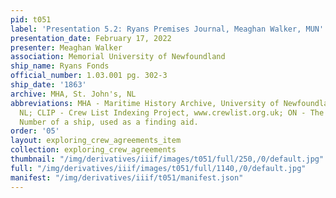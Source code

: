 ```yaml
---
pid: t051
label: 'Presentation 5.2: Ryans Premises Journal, Meaghan Walker, MUN'
presentation_date: February 17, 2022
presenter: Meaghan Walker
association: Memorial University of Newfoundland
ship_name: Ryans Fonds
official_number: 1.03.001 pg. 302-3
ship_date: '1863'
archive: MHA, St. John's, NL
abbreviations: MHA - Maritime History Archive, University of Newfoundland, St. John's
  NL; CLIP - Crew List Indexing Project, www.crewlist.org.uk; ON - The permanent Official
  Number of a ship, used as a finding aid.
order: '05'
layout: exploring_crew_agreements_item
collection: exploring_crew_agreements
thumbnail: "/img/derivatives/iiif/images/t051/full/250,/0/default.jpg"
full: "/img/derivatives/iiif/images/t051/full/1140,/0/default.jpg"
manifest: "/img/derivatives/iiif/t051/manifest.json"
---
```

